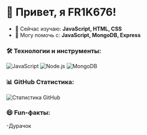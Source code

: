 # 👋 Привет, я FR1K676!
- 🌱 Сейчас изучаю: **JavaScript, HTML, CSS**
- 💬 Могу помочь с: **JavaScript, MongoDB, Express**
### 🛠 Технологии и инструменты:
![JavaScript](https://img.shields.io/badge/-JavaScript-333?style=flat&logo=javascript)
![Node.js](https://img.shields.io/badge/-Node.js-333?style=flat&logo=node.js)
![MongoDB](https://img.shields.io/badge/-MongoDB-333?style=flat&logo=mongodb)
### 📊 GitHub Статистика:
![Статистика GitHub](https://github-readme-stats.vercel.app/api?username=FR1K676&show_icons=true&theme=radical)
### 😄 Fun-факты:
-Дурачок

